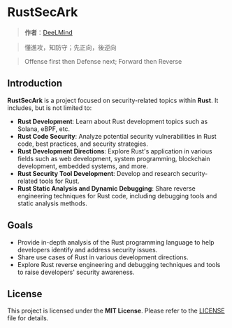 # RustSecArk

> **作者**：[DeeLMind](https://deelmind.com/)

> 懂進攻，知防守；先正向，後逆向

> Offense first then Defense next; Forward then Reverse

## Introduction

**RustSecArk** is a project focused on security-related topics within **Rust**. It includes, but is not limited to:

- **Rust Development**: Learn about Rust development topics such as Solana, eBPF, etc.
- **Rust Code Security**: Analyze potential security vulnerabilities in Rust code, best practices, and security strategies.
- **Rust Development Directions**: Explore Rust's application in various fields such as web development, system programming, blockchain development, embedded systems, and more.
- **Rust Security Tool Development**: Develop and research security-related tools for Rust.
- **Rust Static Analysis and Dynamic Debugging**: Share reverse engineering techniques for Rust code, including debugging tools and static analysis methods.

## Goals

- Provide in-depth analysis of the Rust programming language to help developers identify and address security issues.
- Share use cases of Rust in various development directions.
- Explore Rust reverse engineering and debugging techniques and tools to raise developers' security awareness.

## License

This project is licensed under the **MIT License**. Please refer to the [LICENSE](LICENSE) file for details.